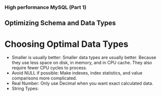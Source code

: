 ### High performance MySQL (Part 1)

## Optimizing Schema and Data Types

# Choosing Optimal Data Types
- Smaller is usually better: Smaller data types are usually better. Because they use less space on disk, in memory, and in CPU cache. They also require fewer CPU cycles to process.
- Avoid NULL if possible: Make indexes, index statistics, and value comparisons more complicated.
- Real Number: Only use Decimal when you want exact calculated data.
- String Types:
